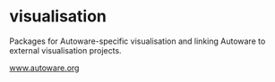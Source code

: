 # visualisation

Packages for Autoware-specific visualisation and linking Autoware to external visualisation projects.

www.autoware.org
